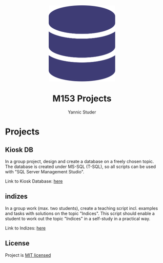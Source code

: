 <p align="center">
   <img align="center" src="./github/logo.svg" height="250px">
</p>
<h1 align="center">
   M153 Projects
</h1>
<p align="center">
   Yannic Studer </br>
</p>

# Projects

## Kiosk DB

In a group project, design and create a database on a freely chosen topic. The database is created under MS-SQL (T-SQL), so all scripts can be used with "SQL Server Management Studio".

Link to Kiosk Database: [here](./project.md)

## indizes

In a group work (max. two students), create a teaching script incl. examples and tasks with
solutions on the topic "Indices".
This script should enable a student to work out the topic "Indices" in a self-study in a practical way.

Link to Indizes: [here](./indizes.md)

## License
Project is [MIT licensed](./LICENSE)